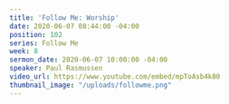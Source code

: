 ```yaml
---
title: 'Follow Me: Worship'
date: 2020-06-07 08:44:00 -04:00
position: 102
series: Follow Me
week: 8
sermon_date: 2020-06-07 10:00:00 -04:00
speaker: Paul Rasmussen
video_url: https://www.youtube.com/embed/mpToAsb4k80
thumbnail_image: "/uploads/followme.png"
---
```


